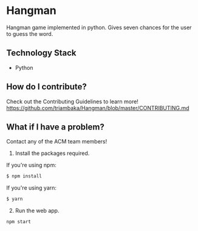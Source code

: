 # Hangman
Hangman game implemented in python. Gives seven chances for the user to guess the word.

## Technology Stack
- Python

## How do I contribute?
Check out the Contributing Guidelines to learn more! https://github.com/triambaka/Hangman/blob/master/CONTRIBUTING.md

## What if I have a problem?
Contact any of the ACM team members!

1.  Install the packages required.

If you're using npm:

```bash
$ npm install
```

If you're using yarn:

```bash
$ yarn
```

2. Run the web app.

```bash
npm start
```
